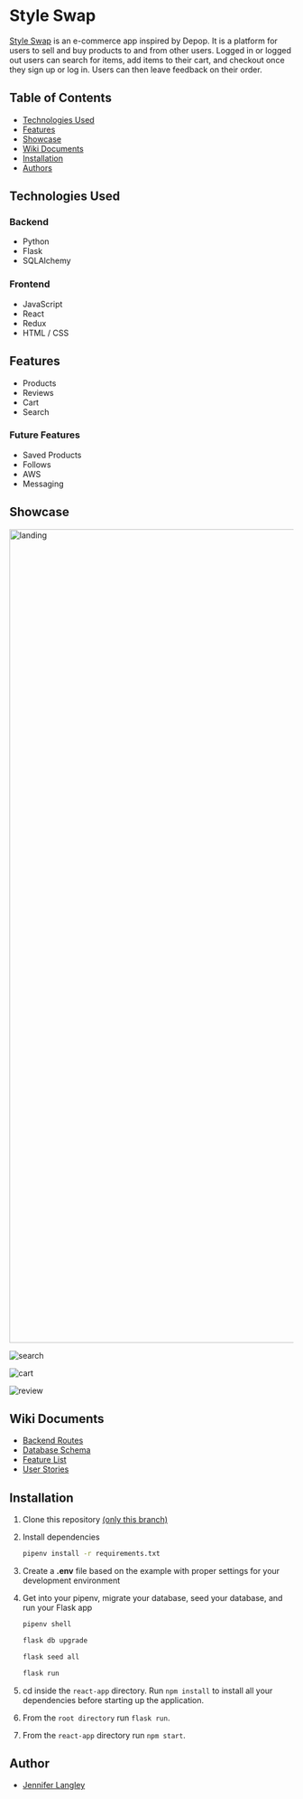 # Style Swap

[Style Swap](https://style-swap.onrender.com/) is an e-commerce app inspired by Depop. It is a platform for users to sell and buy products to and from other users. Logged in or logged out users can search for items, add items to their cart, and checkout once they sign up or log in. Users can then leave feedback on their order. 

## Table of Contents
- [Technologies Used](#technologies-used)
- [Features](#features)
- [Showcase](#showcase)
- [Wiki Documents](#wiki-documents)
- [Installation](#installation)
- [Authors](#authors)

## Technologies Used
### Backend
- Python
- Flask
- SQLAlchemy

### Frontend
- JavaScript
- React
- Redux
- HTML / CSS


## Features
- Products
- Reviews
- Cart
- Search
### Future Features
- Saved Products
- Follows
- AWS
- Messaging

## Showcase
<img width="1440" alt="landing" src="https://github.com/jennlangley/style-swap/assets/106412948/30442f62-1394-4ae0-a5c3-ec0ca9412fd8">

![search](https://github.com/jennlangley/style-swap/assets/106412948/a6c9e3c1-4de4-4a96-98d1-12259afb4624)

![cart](https://github.com/jennlangley/style-swap/assets/106412948/4b4816f1-e816-4f3f-94d6-8492c6c94cad)

![review](https://github.com/jennlangley/style-swap/assets/106412948/54e5328e-0376-44f2-8a8c-51269b7bf8ca)



## Wiki Documents
- [Backend Routes](https://github.com/jennlangley/depop-clone/wiki/Backend-Routes)
- [Database Schema](https://github.com/jennlangley/style-swap/wiki/Database-Schema)
- [Feature List](https://github.com/jennlangley/style-swap/wiki/Feature-List)
- [User Stories](https://github.com/jennlangley/style-swap/wiki/User-Stories)

## Installation

1. Clone this repository [(only this branch)](https://github.com/jennlangley/style-swap)
2. Install dependencies
      ```bash
      pipenv install -r requirements.txt
      ```
      
3. Create a **.env** file based on the example with proper settings for your
   development environment

4. Get into your pipenv, migrate your database, seed your database, and run your Flask app

   ```bash
   pipenv shell
   ```

   ```bash
   flask db upgrade
   ```

   ```bash
   flask seed all
   ```

   ```bash
   flask run
   ```
5. cd inside the `react-app` directory. Run `npm install` to install all your dependencies before starting up the application.
   
7. From the `root directory` run `flask run`.
   
9. From the `react-app` directory run `npm start`.

## Author
- [Jennifer Langley](https://github.com/jennlangley)

